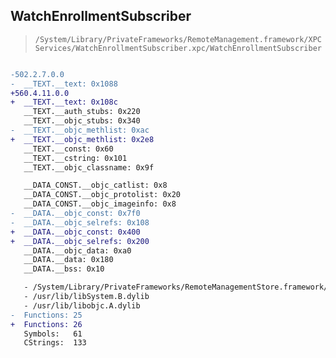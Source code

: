 ## WatchEnrollmentSubscriber

> `/System/Library/PrivateFrameworks/RemoteManagement.framework/XPCServices/WatchEnrollmentSubscriber.xpc/WatchEnrollmentSubscriber`

```diff

-502.2.7.0.0
-  __TEXT.__text: 0x1088
+560.4.11.0.0
+  __TEXT.__text: 0x108c
   __TEXT.__auth_stubs: 0x220
   __TEXT.__objc_stubs: 0x340
-  __TEXT.__objc_methlist: 0xac
+  __TEXT.__objc_methlist: 0x2e8
   __TEXT.__const: 0x60
   __TEXT.__cstring: 0x101
   __TEXT.__objc_classname: 0x9f

   __DATA_CONST.__objc_catlist: 0x8
   __DATA_CONST.__objc_protolist: 0x20
   __DATA_CONST.__objc_imageinfo: 0x8
-  __DATA.__objc_const: 0x7f0
-  __DATA.__objc_selrefs: 0x108
+  __DATA.__objc_const: 0x400
+  __DATA.__objc_selrefs: 0x200
   __DATA.__objc_data: 0xa0
   __DATA.__data: 0x180
   __DATA.__bss: 0x10

   - /System/Library/PrivateFrameworks/RemoteManagementStore.framework/RemoteManagementStore
   - /usr/lib/libSystem.B.dylib
   - /usr/lib/libobjc.A.dylib
-  Functions: 25
+  Functions: 26
   Symbols:   61
   CStrings:  133
 

```
